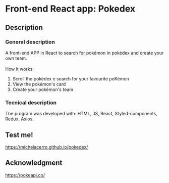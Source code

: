 # Front-end React app: Pokedex

## Description
### General description
A front-end APP in React to search for pokémon in pokédex and create your own team.  <br /> <br />
How it works: 
1. Scroll the pokédex e search for your favourite poKèmon 
2. View the pokémon's card
3. Create your pokémon's team

### Tecnical description 
The program was developed with: HTML, JS, React, Styled-components, Redux, Axios.

## Test me!
https://michelacerro.github.io/pokedex/

## Acknowledgment
https://pokeapi.co/
